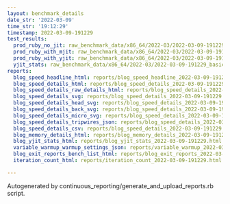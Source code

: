 ```yaml
---
layout: benchmark_details
date_str: '2022-03-09'
time_str: '19:12:29'
timestamp: 2022-03-09-191229
test_results:
  prod_ruby_no_jit: raw_benchmark_data/x86_64/2022-03/2022-03-09-191229_basic_benchmark_prod_ruby_no_jit.json
  prod_ruby_with_mjit: raw_benchmark_data/x86_64/2022-03/2022-03-09-191229_basic_benchmark_prod_ruby_with_mjit.json
  prod_ruby_with_yjit: raw_benchmark_data/x86_64/2022-03/2022-03-09-191229_basic_benchmark_prod_ruby_with_yjit.json
  yjit_stats: raw_benchmark_data/x86_64/2022-03/2022-03-09-191229_basic_benchmark_yjit_stats.json
reports:
  blog_speed_headline_html: reports/blog_speed_headline_2022-03-09-191229.html
  blog_speed_details_html: reports/blog_speed_details_2022-03-09-191229.html
  blog_speed_details_raw_details_html: reports/blog_speed_details_2022-03-09-191229.raw_details.html
  blog_speed_details_svg: reports/blog_speed_details_2022-03-09-191229.svg
  blog_speed_details_head_svg: reports/blog_speed_details_2022-03-09-191229.head.svg
  blog_speed_details_back_svg: reports/blog_speed_details_2022-03-09-191229.back.svg
  blog_speed_details_micro_svg: reports/blog_speed_details_2022-03-09-191229.micro.svg
  blog_speed_details_tripwires_json: reports/blog_speed_details_2022-03-09-191229.tripwires.json
  blog_speed_details_csv: reports/blog_speed_details_2022-03-09-191229.csv
  blog_memory_details_html: reports/blog_memory_details_2022-03-09-191229.html
  blog_yjit_stats_html: reports/blog_yjit_stats_2022-03-09-191229.html
  variable_warmup_warmup_settings_json: reports/variable_warmup_2022-03-09-191229.warmup_settings.json
  blog_exit_reports_bench_list_html: reports/blog_exit_reports_2022-03-09-191229.bench_list.html
  iteration_count_html: reports/iteration_count_2022-03-09-191229.html

---
```

Autogenerated by continuous_reporting/generate_and_upload_reports.rb script.
